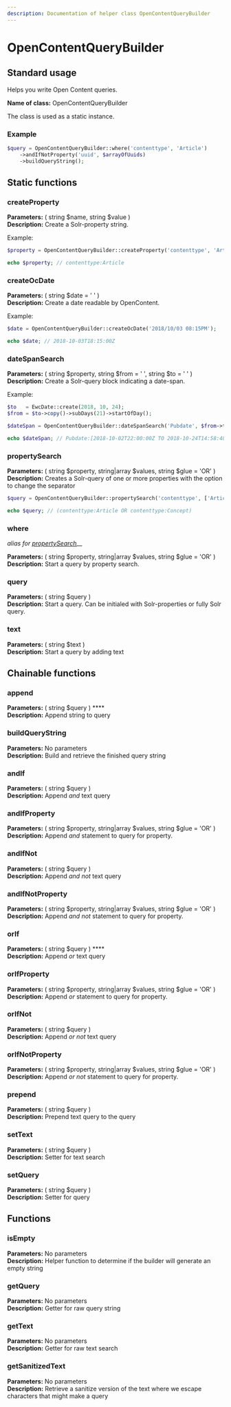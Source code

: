 ```yaml
---
description: Documentation of helper class OpenContentQueryBuilder
---
```


# OpenContentQueryBuilder

## Standard usage

Helps you write Open Content queries.

**Name of class:** OpenContentQueryBuilder

The class is used as a static instance.

### Example

```php
$query = OpenContentQueryBuilder::where('contenttype', 'Article')
    ->andIfNotProperty('uuid', $arrayOfUuids)
    ->buildQueryString();
```

## Static functions

### createProperty

**Parameters:** \( string $name, string $value \)  
**Description:** Create a Solr-property string.

Example:

```php
$property = OpenContentQueryBuilder::createProperty('contenttype', 'Article');

echo $property; // contenttype:Article
```

### createOcDate

**Parameters:** \( string $date = ' ' \)  
**Description:** Create a date readable by OpenContent.

Example:

```php
$date = OpenContentQueryBuilder::createOcDate('2018/10/03 08:15PM');

echo $date; // 2018-10-03T18:15:00Z
```

### dateSpanSearch

**Parameters:** \( string $property, string $from = ' ', string $to = ' ' \)  
**Description:** Create a Solr-query block indicating a date-span.

Example:

```php
$to   = EwcDate::create(2018, 10, 24);
$from = $to->copy()->subDays(21)->startOfDay();

$dateSpan = OpenContentQueryBuilder::dateSpanSearch('Pubdate', $from->toOcString(), $to->toOcString());

echo $dateSpan; // Pubdate:[2018-10-02T22:00:00Z TO 2018-10-24T14:58:48Z]
```

### propertySearch

**Parameters:** \( string $property, string\|array $values, string $glue = 'OR' \)  
**Description:** Creates a Solr-query of one or more properties with the option to change the separator

```php
$query = OpenContentQueryBuilder::propertySearch('contenttype', ['Article', 'Concept']);

echo $query; // (contenttype:Article OR contenttype:Concept)
```

### where

_alias for_ [_propertySearch_](opencontentquerybuilder.md#propertysearch)\_\_

**Parameters:** \( string $property, string\|array $values, string $glue = 'OR' \)  
**Description:** Start a query by property search.

### query

**Parameters:** \( string $query \)  
**Description:** Start a query. Can be initialed with Solr-properties or fully Solr query.

### text

**Parameters:** \( string $text \)  
**Description:** Start a query by adding text

## Chainable functions

### append

**Parameters:** \( string $query \) ****  
**Description:** Append string to query

### buildQueryString

**Parameters:** No parameters  
**Description:** Build and retrieve the finished query string

### andIf

**Parameters:** \( string $query \)  
**Description:** Append _and_ text query

### andIfProperty

**Parameters:** \( string $property, string\|array $values, string $glue = 'OR' \)  
**Description:** Append _and_ statement to query for property. 

### andIfNot

**Parameters:** \( string $query \)  
**Description:** Append _and not_ text query

### andIfNotProperty

**Parameters:** \( string $property, string\|array $values, string $glue = 'OR' \)  
**Description:** Append _and not_ statement to query for property. 

### orIf

**Parameters:** \( string $query \) ****  
**Description:** Append _or_ text query

### orIfProperty

**Parameters:** \( string $property, string\|array $values, string $glue = 'OR' \)  
**Description:** Append _or_ statement to query for property.

### orIfNot

**Parameters:** \( string $query \)  
**Description:** Append _or not_ text query

### orIfNotProperty

**Parameters:** \( string $property, string\|array $values, string $glue = 'OR' \)  
**Description:** Append _or not_ statement to query for property.

### prepend

**Parameters:** \( string $query \)  
**Description:** Prepend text query to the query

### setText

**Parameters:** \( string $query \)  
**Description:** Setter for text search

### setQuery

**Parameters:** \( string $query \)  
**Description:** Setter for query

## Functions

### isEmpty

**Parameters:** No parameters  
**Description:** Helper function to determine if the builder will generate an empty string

### getQuery

**Parameters:** No parameters  
**Description:** Getter for raw query string

### getText

**Parameters:** No parameters  
**Description:** Getter for raw text search

### getSanitizedText

**Parameters:** No parameters  
**Description:** Retrieve a sanitize version of the text where we escape characters that might make a query

